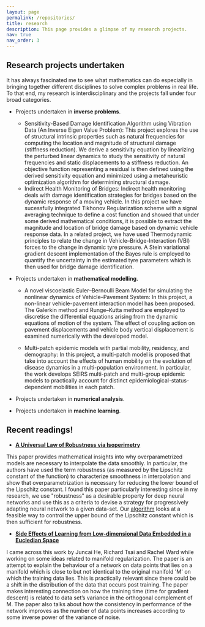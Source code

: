 ```yaml
---
layout: page
permalink: /repositories/
title: research
description: This page provides a glimpse of my research projects.
nav: true
nav_order: 3
---
```



## Research projects undertaken

It has always fascinated me to see what mathematics can do especially in bringing together different disciplines to solve complex problems in real life. To that end, my research is interdisciplinary and the projects fall under four broad categories. 

- Projects undertaken in **inverse problems**.

  - Sensitivity-Based Damage Identification Algorithm using Vibration Data (An Inverse Eigen Value Problem): This project explores the use of structural intrinsic properties such as natural frequencies for computing the location and magnitude of structural damage (stiffness reduction). We derive a sensitivity equation by linearizing the perturbed linear dynamics to study the sensitivity of natural frequencies and static displacements to a stiffness reduction. An objective function representing a residual is then defined using the derived sensitivity equation and minimized using a metaheuristic optimization algorithm for determining structural damage.
  -  Indirect Health Monitoring of Bridges: Indirect health monitoring deals with damage identification strategies for bridges based on the dynamic response of a moving vehicle. In this project we have sucessfully integrated Tikhonov Regularization scheme with a signal averaging technique to define a cost function and showed that under some derived mathematical conditions, it is possible to extract the magnitude and location of bridge damage based on dynamic vehicle response data. In a related project, we have used Thermodynamic principles to relate the change in Vehicle–Bridge-Interaction (VBI) forces to the change in dynamic tyre pressure.  A Stein variational gradient descent implementation of the Bayes rule is employed to quantify the uncertainty in the estimated tyre parameters which is then used for bridge damage identification.

- Projects undertaken in **mathematical modelling**.

  - A novel viscoelastic Euler–Bernoulli Beam Model for simulating the nonlinear dynamics of Vehicle–Pavement System: In this project, a non-linear vehicle-pavement interaction model has been proposed. The Galerkin method and Runge–Kutta method are employed to discretise the differential equations arising from the dynamic equations of motion of the system. The effect of coupling action on pavement displacements and vehicle body vertical displacement is examined numerically with the developed model.

  - Multi-patch epidemic models with partial mobility, residency, and demography: In this project, a multi-patch  model is proposed that take into account the effects of human mobility on the evolution of disease dynamics in a multi-population environment.  In particular, the work develops  SEIRS multi-patch and multi-group epidemic models to practically account for distinct epidemiological-status-dependent mobilities in each patch.

- Projects undertaken in **numerical analysis**.


- Projects undertaken in **machine learning**.


## Recent readings!

- **[A Universal Law of Robustness via Isoperimetry](https://arxiv.org/abs/2105.12806)**

This paper provides mathematical insights into why overparametrized models are necessary to interpolate the data smoothly. In particular, the authors have used the term robustness (as measured by the Lipschitz constant of the function) to characterize smoothness in interpolation and show that overparametrization is necessary for reducing the lower bound of the Lipschitz constant. I found this paper particularly interesting since in my research, we use "robustness" as a desirable property for deep neural networks and use this as a criteria to devise a strategy for progressively adapting neural network to a given data-set.  Our  [algorithm](https://arxiv.org/abs/2211.06860) looks at a feasible way to control the upper bound of the Lipschitz constant which is then sufficient for robustness. 

- **[Side Effects of Learning from Low-dimensional Data Embedded in a Eucledian Space](https://arxiv.org/pdf/2203.00614.pdf)**

I came across this work by Juncai He, Richard Tsai and Rachel Ward while working on some ideas related to manifold regularization. The paper is an attempt to explain the behaviour of a network on data points that lies on a manifold which is close to but not identical to the original manifold 'M' on which the training data lies. This is practically relevant since there could be a shift in the distribution of the data that occurs post training. The paper makes interesting connection on how the training time (time for gradient descent) is related to data set’s variance in the orthogonal complement of M. The paper also talks about how the consistency in performance of the network improves as the number of data points increases according to some inverse power of the variance of noise.





